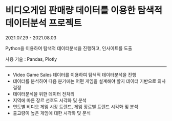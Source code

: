 # 비디오게임 판매량 데이터를 이용한 탐색적 데이터분석 프로젝트

2021.07.29 - 2021.08.03

Python을 이용하여 탐색적 데이터분석을 진행하고, 인사이트를 도출

사용 기술 : Pandas, Plotly


---

- Video Game Sales 데이터를 이용하여 탐색적 데이터분석을 진행
- 데이터를 분석하여 다음 분기에는 어떤 게임을 설계해야 할지 데이터 기반으로 의사결정
- 데이터분석을 위한 데이터 전처리
- 지역에 따른 장르 선호도 시각화 및 분석
- 연도별 비디오 게임 시장 트렌드, 게임 장르별 트렌드 시각화 및 분석
- 출고량이 높은 게임에 대한 시각화 및 분석
